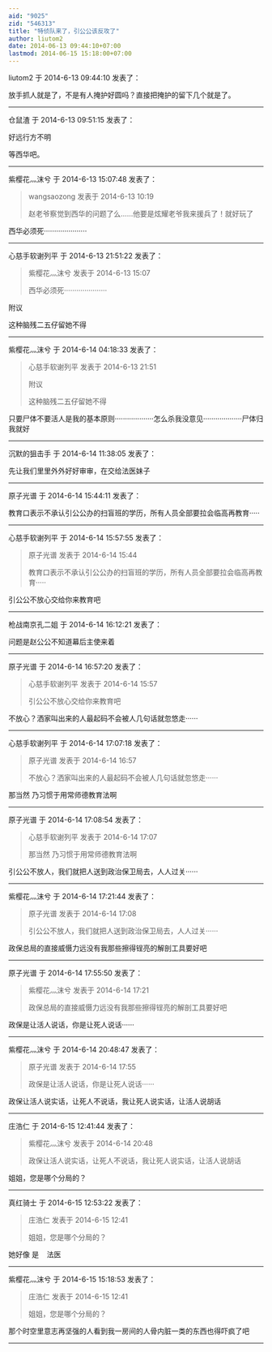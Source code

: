 ```yaml
---
aid: "9025"
zid: "546313"
title: "特侦队来了，引公公该反攻了"
author: liutom2
date: 2014-06-13 09:44:10+07:00
lastmod: 2014-06-15 15:18:00+07:00
---
```


liutom2 于 2014-6-13 09:44:10 发表了：

放手抓人就是了，不是有人掩护好圆吗？直接把掩护的留下几个就是了。

---

仓鼠渣 于 2014-6-13 09:51:15 发表了：

好远行方不明

等西华吧。

---

紫樱花灬沫兮 于 2014-6-13 15:07:48 发表了：

> wangsaozong 发表于 2014-6-13 10:19
>
> 赵老爷察觉到西华的问题了么……他要是炫耀老爷我来援兵了！就好玩了

西华必须死·····················

---

心慈手软谢列平 于 2014-6-13 21:51:22 发表了：

> 紫樱花灬沫兮 发表于 2014-6-13 15:07
>
> 西华必须死·····················

附议

这种脑残二五仔留她不得

---

紫樱花灬沫兮 于 2014-6-14 04:18:33 发表了：

> 心慈手软谢列平 发表于 2014-6-13 21:51
>
> 附议
>
> 这种脑残二五仔留她不得

只要尸体不要活人是我的基本原则···················怎么杀我没意见···················尸体归我就好

---

沉默的狙击手 于 2014-6-14 11:38:05 发表了：

先让我们里里外外好好审审，在交给法医妹子

---

原子光谱 于 2014-6-14 15:44:11 发表了：

教育口表示不承认引公公办的扫盲班的学历，所有人员全部要拉会临高再教育·····

---

心慈手软谢列平 于 2014-6-14 15:57:55 发表了：

> 原子光谱 发表于 2014-6-14 15:44
>
> 教育口表示不承认引公公办的扫盲班的学历，所有人员全部要拉会临高再教育·····

引公公不放心交给你来教育吧

---

枪战南京孔二姐 于 2014-6-14 16:12:21 发表了：

问题是赵公公不知道幕后主使来着

---

原子光谱 于 2014-6-14 16:57:20 发表了：

> 心慈手软谢列平 发表于 2014-6-14 15:57
>
> 引公公不放心交给你来教育吧

不放心？洒家叫出来的人最起码不会被人几句话就忽悠走······

---

心慈手软谢列平 于 2014-6-14 17:07:18 发表了：

> 原子光谱 发表于 2014-6-14 16:57
>
> 不放心？洒家叫出来的人最起码不会被人几句话就忽悠走······

那当然 乃习惯于用常师德教育法啊

---

原子光谱 于 2014-6-14 17:08:54 发表了：

> 心慈手软谢列平 发表于 2014-6-14 17:07
>
> 那当然 乃习惯于用常师德教育法啊

引公公不放人，我们就把人送到政治保卫局去，人人过关······

---

紫樱花灬沫兮 于 2014-6-14 17:21:44 发表了：

> 原子光谱 发表于 2014-6-14 17:08
>
> 引公公不放人，我们就把人送到政治保卫局去，人人过关······

政保总局的直接威慑力远没有我那些擦得锃亮的解剖工具要好吧

---

原子光谱 于 2014-6-14 17:55:50 发表了：

> 紫樱花灬沫兮 发表于 2014-6-14 17:21
>
> 政保总局的直接威慑力远没有我那些擦得锃亮的解剖工具要好吧

政保是让活人说话，你是让死人说话······

---

紫樱花灬沫兮 于 2014-6-14 20:48:47 发表了：

> 原子光谱 发表于 2014-6-14 17:55
>
> 政保是让活人说话，你是让死人说话······

政保让活人说实话，让死人不说话，我让死人说实话，让活人说胡话

---

庄浩仁 于 2014-6-15 12:41:44 发表了：

> 紫樱花灬沫兮 发表于 2014-6-14 20:48
>
> 政保让活人说实话，让死人不说话，我让死人说实话，让活人说胡话

姐姐，您是哪个分局的？

---

真红骑士 于 2014-6-15 12:53:22 发表了：

> 庄浩仁 发表于 2014-6-15 12:41
>
> 姐姐，您是哪个分局的？

她好像 是    法医

---

紫樱花灬沫兮 于 2014-6-15 15:18:53 发表了：

> 庄浩仁 发表于 2014-6-15 12:41
>
> 姐姐，您是哪个分局的？

那个时空里意志再坚强的人看到我一房间的人骨内脏一类的东西也得吓疯了吧

---
